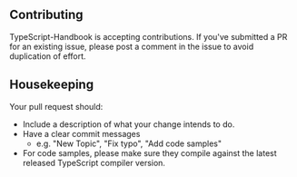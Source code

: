 ## Contributing

TypeScript-Handbook is accepting contributions. If you've submitted a PR for an existing issue, please post a comment in the issue to avoid duplication of effort.


## Housekeeping

Your pull request should:

* Include a description of what your change intends to do.
* Have a clear commit messages
    * e.g. "New Topic", "Fix typo", "Add code samples"
* For code samples, please make sure they compile against the latest released TypeScript compiler version.
